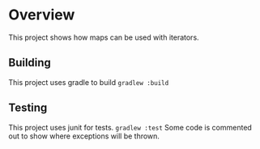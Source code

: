 # Overview
This project shows how maps can be used with iterators.

## Building
This project uses gradle to build
`gradlew :build`

## Testing
This project uses junit for tests.
`gradlew :test`
Some code is commented out to show where exceptions will be thrown.